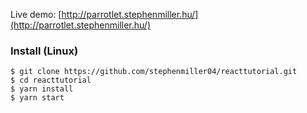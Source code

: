 Live demo: [http://parrotlet.stephenmiller.hu/](http://parrotlet.stephenmiller.hu/)

### Install (Linux)
```
$ git clone https://github.com/stephenmiller04/reacttutorial.git
$ cd reacttutorial
$ yarn install
$ yarn start
```